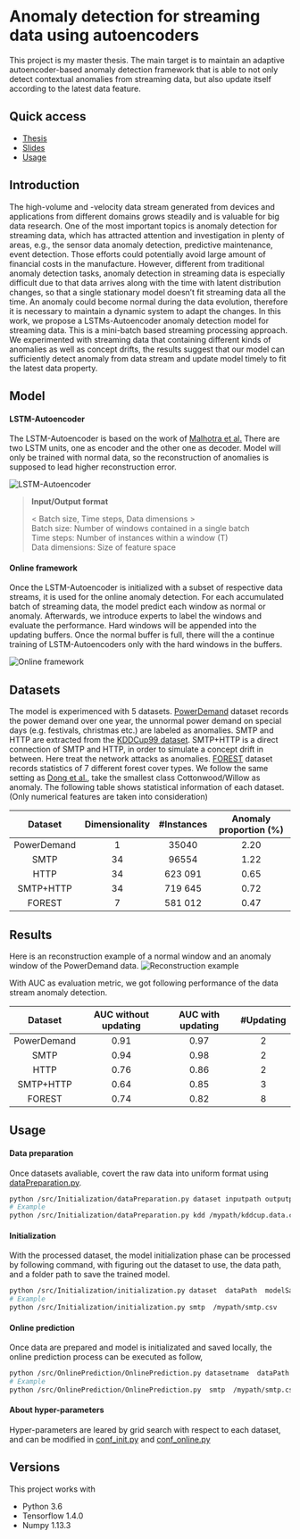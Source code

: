 # Anomaly detection for streaming data using autoencoders

This project is my master thesis. The main target is to maintain an adaptive autoencoder-based anomaly detection framework that is able to not only detect contextual anomalies from streaming data, but also update itself according to the latest data feature.

## Quick access

  - [Thesis](https://github.com/binli826/LSTM-Autoencoders/blob/master/Thesis.pdf) 
  - [Slides](https://github.com/binli826/LSTM-Autoencoders/blob/master/Slides.pdf)
  - [Usage](https://github.com/binli826/LSTM-Autoencoders/tree/master#usage)

## Introduction
The high-volume and -velocity data stream generated from devices and applications from
different domains grows steadily and is valuable for big data research. One of the most
important topics is anomaly detection for streaming data, which has attracted attention
and investigation in plenty of areas, e.g., the sensor data anomaly detection, predictive
maintenance, event detection. Those efforts could potentially avoid large amount of financial
costs in the manufacture. However, different from traditional anomaly detection tasks,
anomaly detection in streaming data is especially difficult due to that data arrives along
with the time with latent distribution changes, so that a single stationary model doesn’t fit
streaming data all the time. An anomaly could become normal during the data evolution,
therefore it is necessary to maintain a dynamic system to adapt the changes. In this work,
we propose a LSTMs-Autoencoder anomaly detection model for streaming data. This is a
mini-batch based streaming processing approach. We experimented with streaming data
that containing different kinds of anomalies as well as concept drifts, the results suggest
that our model can sufficiently detect anomaly from data stream and update model timely
to fit the latest data property.

## Model
#### LSTM-Autoencoder
The LSTM-Autoencoder is based on the work of [Malhotra et al.] There are two LSTM units, one as encoder and the other one as decoder. Model will only be trained with normal data, so the reconstruction of anomalies is supposed to lead higher reconstruction error.

![LSTM-Autoencoder](https://github.com/binli826/LSTM-Autoencoders/blob/master/Figures/LSTM-Autoencoder.PNG)

> **Input/Output format**
>
> < Batch size, Time steps, Data dimensions > <br />
> Batch size: Number of windows contained in a single batch<br />
> Time steps: Number of instances within a window (T)<br />
> Data dimensions: Size of feature space

#### Online framework
Once the LSTM-Autoencoder is initialized with a subset of respective data streams, it is used for the online anomaly detection. For each accumulated batch of streaming data, the model predict each window as normal or anomaly. Afterwards, we introduce experts to label the windows and evaluate the performance. Hard windows will be appended into the updating buffers. Once the normal buffer is full, there will the a continue training of LSTM-Autoencoders only with the hard windows in the buffers.

![Online framework](https://github.com/binli826/LSTM-Autoencoders/blob/master/Figures/Online.PNG)

## Datasets
The model is experimenced with 5 datasets. [PowerDemand](https://github.com/binli826/LSTM-Autoencoders/blob/master/data/power_data.txt) dataset records the power demand over one year, the unnormal power demand on special days (e.g. festivals, christmas etc.) are labeled as anomalies.
SMTP and HTTP are extracted from the [KDDCup99 dataset](http://kdd.ics.uci.edu/databases/kddcup99/kddcup99.html). SMTP+HTTP is a direct connection of SMTP and HTTP, in order to simulate a concept drift in between.
Here treat the network attacks as anomalies. [FOREST](https://archive.ics.uci.edu/ml/datasets/covertype) dataset records statistics of 7 different forest cover types. We follow the same setting as [Dong et al.], take the smallest class Cottonwood/Willow as anomaly.
The following table shows statistical information of each dataset.(Only numerical features are taken into consideration)

| Dataset | Dimensionality | #Instances | Anomaly proportion (%) |
| :------: | :------: | :------: | :------: |
| PowerDemand | 1 | 35040 | 2.20 |
| SMTP | 34 | 96554 | 1.22 |
| HTTP | 34 | 623 091 | 0.65 |
| SMTP+HTTP | 34 | 719 645 | 0.72|
| FOREST | 7 | 581 012 | 0.47 |

## Results
Here is an reconstruction example of a normal window and an anomaly window of the PowerDemand data.
![Reconstruction example](https://github.com/binli826/LSTM-Autoencoders/blob/master/Figures/example.PNG)
>
With AUC as evaluation metric, we got following performance of the data stream anomaly detection.

| Dataset | AUC without updating | AUC with updating | #Updating |
| :------: | :------: | :------: | :------: |
| PowerDemand | 0.91 | 0.97 | 2 |
| SMTP | 0.94 | 0.98 | 2 |
| HTTP | 0.76 | 0.86 | 2 |
| SMTP+HTTP | 0.64 | 0.85 | 3|
| FOREST | 0.74 | 0.82 | 8 |


## Usage
#### Data preparation
Once datasets avaliable, covert the raw data into uniform format using [dataPreparation.py].

```sh
python /src/Initialization/dataPreparation.py dataset inputpath outputpath --powerlabel --kddcol
# Example
python /src/Initialization/dataPreparation.py kdd /mypath/kddcup.data.corrected /mypath --kddcol /mypath/columns.txt
```
#### Initialization
With the processed dataset, the model initialization phase can be processed by following command, with figuring out the dataset to use, the data path, and a folder path to save the trained model.
```sh
python /src/Initialization/initialization.py dataset  dataPath  modelSavePath
# Example
python /src/Initialization/initialization.py smtp  /mypath/smtp.csv    /mypath/models/
```

#### Online prediction
Once data are prepared and model is initializated and saved locally, the online prediction process can be executed as follow,
```sh
python /src/OnlinePrediction/OnlinePrediction.py datasetname  dataPath  modelPath
# Example
python /src/OnlinePrediction/OnlinePrediction.py  smtp  /mypath/smtp.csv    /mypath/model_smtp/
```
#### About hyper-parameters
Hyper-parameters are leared by grid search with respect to each dataset, and can be modified in [conf_init.py] and [conf_online.py]



## Versions
This project works with
* Python 3.6
* Tensorflow 1.4.0
* Numpy 1.13.3

[Malhotra et al.]: <https://arxiv.org/pdf/1607.00148.pdf>
[Dong et al.]: <https://onlinelibrary.wiley.com/doi/abs/10.1111/coin.12146>
[dataPreparation.py]: <https://github.com/binli826/LSTM-Autoencoders/blob/master/src/Initialization/dataPreparation.py>
[conf_init.py]: <https://github.com/binli826/LSTM-Autoencoders/blob/master/src/Initialization/conf_init.py>
[conf_online.py]: <https://github.com/binli826/LSTM-Autoencoders/blob/master/src/OnlinePrediction/conf_online.py>